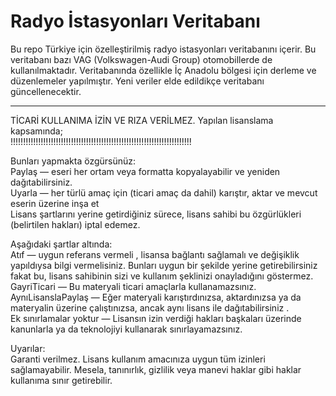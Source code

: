 # Radyo İstasyonları Veritabanı  

Bu repo Türkiye için özelleştirilmiş radyo istasyonları veritabanını içerir. Bu veritabanı bazı VAG (Volkswagen-Audi Group) otomobillerde de kullanılmaktadır. Veritabanında özellikle İç Anadolu bölgesi için derleme ve düzenlemeler yapılmıştır. Yeni veriler elde edildikçe veritabanı güncellenecektir. 
  
  
  
--------------------------------------
TİCARİ KULLANIMA İZİN VE RIZA VERİLMEZ. Yapılan lisanslama kapsamında;  
!!!!!!!!!!!!!!!!!!!!!!!!!!!!!!!!!!!!!!!!!!!!!!!!!!!!!!!!!!!!!!!!!!!!!!!!  
  
Bunları yapmakta özgürsünüz:  
Paylaş — eseri her ortam veya formatta kopyalayabilir ve yeniden dağıtabilirsiniz.  
Uyarla — her türlü amaç için (ticari amaç da dahil) karıştır, aktar ve mevcut eserin üzerine inşa et  
Lisans şartlarını yerine getirdiğiniz sürece, lisans sahibi bu özgürlükleri (belirtilen hakları) iptal edemez.
  
Aşağıdaki şartlar altında:  
Atıf — uygun referans vermeli , lisansa bağlantı sağlamalı ve değişiklik yapıldıysa bilgi vermelisiniz. Bunları uygun bir şekilde yerine getirebilirsiniz fakat bu, lisans sahibinin sizi ve kullanım şeklinizi onayladığını göstermez.  
GayriTicari — Bu materyali ticari amaçlarla kullanamazsınız.  
AynıLisanslaPaylaş — Eğer materyali karıştırdınızsa, aktardınızsa ya da materyalin üzerine çalıştınızsa, ancak aynı lisans ile dağıtabilirsiniz .  
Ek sınırlamalar yoktur — Lisansın izin verdiği hakları başkaları üzerinde kanunlarla ya da teknolojiyi kullanarak sınırlayamazsınız.  
  
Uyarılar:  
Garanti verilmez. Lisans kullanım amacınıza uygun tüm izinleri sağlamayabilir. Mesela, tanınırlık, gizlilik veya manevi haklar gibi haklar kullanıma sınır getirebilir.  
